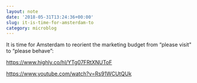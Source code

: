 ```yaml
---
layout: note
date: '2018-05-31T13:24:36+00:00'
slug: it-is-time-for-amsterdam-to
category: microblog
---
```

It is time for Amsterdam to reorient the marketing budget from “please visit" to “please behave”:

https://www.highly.co/hl/YTg07FRtXNUToF 

https://www.youtube.com/watch?v=Rs91WCUtQUk

